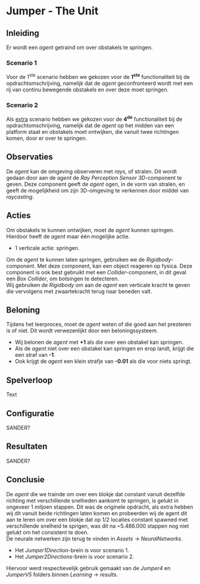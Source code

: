# Jumper - The Unit
## Inleiding
Er wordt een *agent* getraind om over obstakels te springen.
### Scenario 1
Voor de 1<sup>ste</sup> scenario hebben we gekozen voor de **1<sup>ste</sup>** functionaliteit bij de opdrachtomschrijving, namelijk dat de *agent* geconfronteerd wordt met een rij van continu bewegende obstakels en over deze moet springen.
### Scenario 2
Als <ins>extra</ins> scenario hebben we gekozen voor de **4<sup>de</sup>** functionaliteit bij de opdrachtomschrijving, namelijk dat de *agent* op het midden van een platform staat en obstakels moet ontwijken, die vanuit twee richtingen komen, door er over te springen.
## Observaties
De *agent* kan de omgeving observeren met *rays*, of stralen. Dit wordt gedaan door aan de *agent* de *Ray Perception Sensor 3D*-component te geven. 
Deze component geeft de *agent* ogen, in de vorm van stralen, en geeft de mogelijkheid om zijn 3D-omgeving te verkennen door middel van *raycasting*.
## Acties
Om obstakels te kunnen ontwijken, moet de *agent* kunnen springen. Hierdoor heeft de *agent* maar één mogelijke actie.
* 1 verticale actie: springen.

Om de *agent* te kunnen laten springen, gebruiken we de *Rigidbody*-component. Met deze component, kan een object reageren op fysica. Deze component is ook best gebruikt met een *Collider*-component, in dit geval een *Box Collider*, om botsingen te detecteren.  
Wij gebruiken de *Rigidbody* om aan de *agent* een verticale kracht te geven die vervolgens met zwaartekracht terug naar beneden valt.
## Beloning
Tijdens het leerproces, moet de *agent* weten of die goed aan het presteren is of niet. Dit wordt verwezenlijkt door een beloningssysteem.  
* Wij belonen de *agent* met **+1** als die over een obstakel kan springen.
* Als de *agent* niet over een obstakel kan springen en erop landt, krijgt die een straf van **-1**.
* Ook krijgt de *agent* een klein strafje van **-0.01** als die voor niets springt.
## Spelverloop
Text
## Configuratie
SANDER?
## Resultaten
SANDER?
## Conclusie
De *agent* die we trainde om over een blokje dat constant vanuit dezelfde richting met verschillende snelheden aankomt te springen, is gelukt in ongeveer 1 miljoen stappen. Dit was de originele opdracht, als extra hebben wij dit vanuit beide richtingen laten komen en probeerden wij de agent dit aan te leren om over een blokje dat op 1/2 locaties constant spawned met verschillende snelheid te sprigen, was dit na ~5.486.000 stappen nog niet gelukt om het consistent te doen.  
De neurale netwerken zijn terug te vinden in *Assets* &rarr; *NeuralNetworks*.  

* Het *Jumper1Direction*-brein is voor scenario 1.
* Het *Jumper2Directions*-brein is voor scenario 2.

Hiervoor werd respectievelijk gebruik gemaakt van de *Jumper4* en *JumperV5* folders binnen *Learning* &rarr; *results*.  
